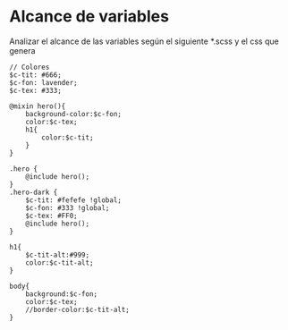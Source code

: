 # Alcance de variables

Analizar el alcance de las variables según el siguiente *.scss y el css que genera

```
// Colores
$c-tit: #666;
$c-fon: lavender;
$c-tex: #333;

@mixin hero(){
	background-color:$c-fon;
	color:$c-tex;
	h1{
		color:$c-tit;
	}
}

.hero {
    @include hero();
}
.hero-dark {
    $c-tit: #fefefe !global;
    $c-fon: #333 !global;
    $c-tex: #FF0;
    @include hero();
}

h1{
    $c-tit-alt:#999;
    color:$c-tit-alt;
}

body{
    background:$c-fon;
    color:$c-tex;
    //border-color:$c-tit-alt;
}

```
